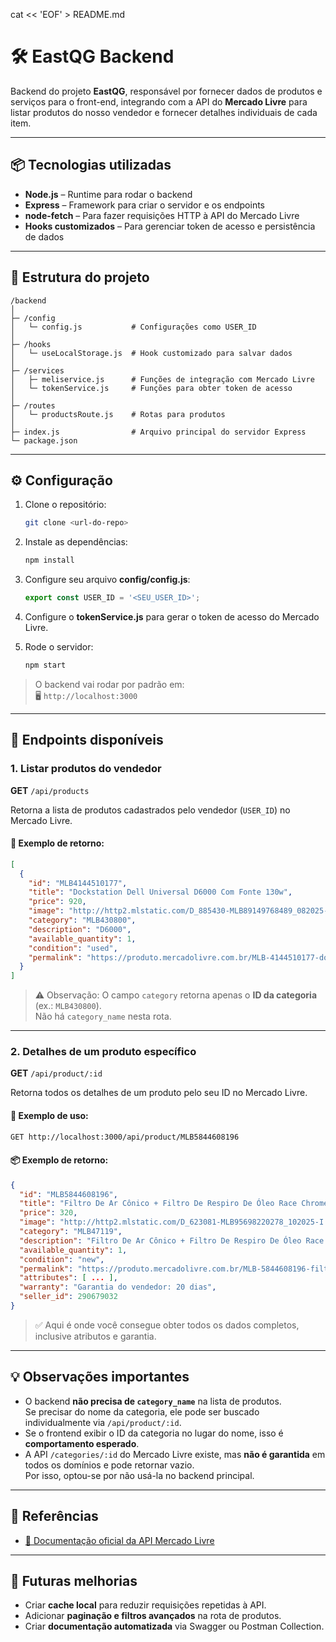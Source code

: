 cat << 'EOF' > README.md
# 🛠️ EastQG Backend

Backend do projeto **EastQG**, responsável por fornecer dados de produtos e serviços para o front-end, integrando com a API do **Mercado Livre** para listar produtos do nosso vendedor e fornecer detalhes individuais de cada item.

---

## 📦 Tecnologias utilizadas

- **Node.js** – Runtime para rodar o backend  
- **Express** – Framework para criar o servidor e os endpoints  
- **node-fetch** – Para fazer requisições HTTP à API do Mercado Livre  
- **Hooks customizados** – Para gerenciar token de acesso e persistência de dados  

---

## 📁 Estrutura do projeto

```
/backend
│
├─ /config
│   └─ config.js           # Configurações como USER_ID
│
├─ /hooks
│   └─ useLocalStorage.js  # Hook customizado para salvar dados
│
├─ /services
│   ├─ meliservice.js      # Funções de integração com Mercado Livre
│   └─ tokenService.js     # Funções para obter token de acesso
│
├─ /routes
│   └─ productsRoute.js    # Rotas para produtos
│
├─ index.js                # Arquivo principal do servidor Express
└─ package.json
```

---

## ⚙️ Configuração

1. Clone o repositório:  
   ```bash
   git clone <url-do-repo>
   ```

2. Instale as dependências:  
   ```bash
   npm install
   ```

3. Configure seu arquivo **config/config.js**:  
   ```js
   export const USER_ID = '<SEU_USER_ID>';
   ```

4. Configure o **tokenService.js** para gerar o token de acesso do Mercado Livre.

5. Rode o servidor:  
   ```bash
   npm start
   ```

> O backend vai rodar por padrão em:  
> 🖥️ `http://localhost:3000`

---

## 🔹 Endpoints disponíveis

### 1. Listar produtos do vendedor

**GET** `/api/products`

Retorna a lista de produtos cadastrados pelo vendedor (`USER_ID`) no Mercado Livre.

#### 🧾 Exemplo de retorno:
```json
[
  {
    "id": "MLB4144510177",
    "title": "Dockstation Dell Universal D6000 Com Fonte 130w",
    "price": 920,
    "image": "http://http2.mlstatic.com/D_885430-MLB89149768489_082025-I.jpg",
    "category": "MLB430800",
    "description": "D6000",
    "available_quantity": 1,
    "condition": "used",
    "permalink": "https://produto.mercadolivre.com.br/MLB-4144510177-dockstation-dell-universal-d6000-com-fonte-130w-_JM"
  }
]
```

> ⚠️ Observação: O campo `category` retorna apenas o **ID da categoria** (ex.: `MLB430800`).  
> Não há `category_name` nesta rota.

---

### 2. Detalhes de um produto específico

**GET** `/api/product/:id`

Retorna todos os detalhes de um produto pelo seu ID no Mercado Livre.

#### 🧠 Exemplo de uso:
```bash
GET http://localhost:3000/api/product/MLB5844608196
```

#### 📦 Exemplo de retorno:
```json
{
  "id": "MLB5844608196",
  "title": "Filtro De Ar Cônico + Filtro De Respiro De Óleo Race Chrome",
  "price": 320,
  "image": "http://http2.mlstatic.com/D_623081-MLB95698220278_102025-I.jpg",
  "category": "MLB47119",
  "description": "Filtro De Ar Cônico + Filtro De Respiro De Óleo Race Chrome",
  "available_quantity": 1,
  "condition": "new",
  "permalink": "https://produto.mercadolivre.com.br/MLB-5844608196-filtro-de-ar-cnico-filtro-de-respiro-de-oleo-race-chrome-_JM",
  "attributes": [ ... ],
  "warranty": "Garantia do vendedor: 20 dias",
  "seller_id": 290679032
}
```

> ✅ Aqui é onde você consegue obter todos os dados completos, inclusive atributos e garantia.

---

## 💡 Observações importantes

- O backend **não precisa de `category_name`** na lista de produtos.  
  Se precisar do nome da categoria, ele pode ser buscado individualmente via `/api/product/:id`.
- Se o frontend exibir o ID da categoria no lugar do nome, isso é **comportamento esperado**.
- A API `/categories/:id` do Mercado Livre existe, mas **não é garantida** em todos os domínios e pode retornar vazio.  
  Por isso, optou-se por não usá-la no backend principal.

---

## 🔗 Referências

- [📘 Documentação oficial da API Mercado Livre](https://developers.mercadolibre.com.ar/pt_br/)

---

## 🧩 Futuras melhorias

- Criar **cache local** para reduzir requisições repetidas à API.  
- Adicionar **paginação e filtros avançados** na rota de produtos.  
- Criar **documentação automatizada** via Swagger ou Postman Collection.  

